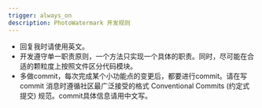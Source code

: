 ```yaml
---
trigger: always_on
description: PhotoWatermark 开发规则
---
```


- 回复我时请使用英文。
- 开发遵守单一职责原则，一个方法只实现一个具体的职责。同时，尽可能在合适的颗粒度上按照文件区分代码模块。
- 多做commit，每次完成某个小功能点的变更后，都要进行commit。请在写 commit 消息时遵循社区最广泛接受的格式 Conventional Commits (约定式提交) 规范。commit具体信息请用中文写。